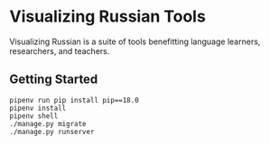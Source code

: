 # Visualizing Russian Tools

Visualizing Russian is a suite of tools benefitting language learners, researchers, and teachers.

## Getting Started

```
pipenv run pip install pip==18.0
pipenv install
pipenv shell
./manage.py migrate
./manage.py runserver
```
